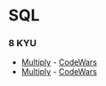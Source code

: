 # SQL

### 8 KYU

- [Multiply](multiply.sql) - [CodeWars](https://www.codewars.com/kata/50654ddff44f800200000004/sql)
- [Multiply](reversedString.sql) - [CodeWars](https://www.codewars.com/kata/5168bb5dfe9a00b126000018/sql)
